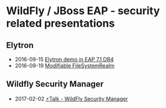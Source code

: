 # WildFly / JBoss EAP - security related presentations

## Elytron

* 2016-09-15 [Elytron demo in EAP 7.1 DR4](https://rawgit.com/jboss-security-qe/presentations/master/elytron/2016-09-15-eap71-dr4.html)
* 2016-09-19 [Modifiable FileSystemRealm](https://rawgit.com/jboss-security-qe/presentations/master/elytron/2016-09-19-modifiable-fsRealm.html)

## Wildfly Security Manager

* 2017-02-02 [⚡Talk - WildFly Security Manager](https://rawgit.com/jboss-security-qe/presentations/master/wildfly-security-manager/2017-02-02-LT-wildfly-security-manager.html)
